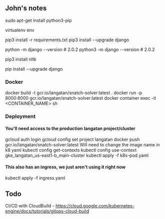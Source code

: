 ## John's notes
sudo apt-get install python3-pip

virtualenv env

pip3 install -r requirements.txt
pip3 install --upgrade django

python -m django --version # 2.0.2
python3 -m django --version # 2.0.2

pip3 install nltk

pip install --upgrade django

### Docker
 docker build -t gcr.io/langatan/snatch-solver:latest .
 docker run -p 8000:8000 gcr.io/langatan/snatch-solver:latest 
 docker container exec -it <CONTAINER_NAME> sh
 
### Deployment 

#### You'll need access to the production langatan project/cluster
gcloud auth login
gcloud config set project langatan
docker push gcr.io/langatan/snatch-solver:latest
Will need to change the image name in k8 yaml
kubectl config get-contexts
kubectl config use-context gke_langatan_us-east1-b_main-cluster
kubectl apply -f k8s-pod.yaml 

#### This also has an ingress, we just aren't using it right now
kubectl apply -f ingress.yaml

## Todo
CI/CD with CloudBuild - https://cloud.google.com/kubernetes-engine/docs/tutorials/gitops-cloud-build